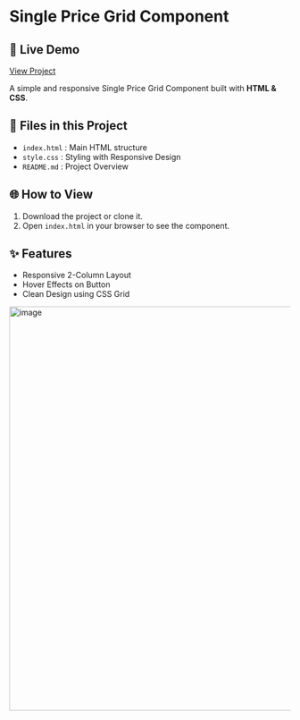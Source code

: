 # Single Price Grid Component 

## 🔗 Live Demo 
[View Project](https://nishmithashettigar.github.io/single-price-grid/)

A simple and responsive Single Price Grid Component built with **HTML & CSS**.

## 📂 Files in this Project
- `index.html` : Main HTML structure
- `style.css`  : Styling with Responsive Design
- `README.md`  : Project Overview

## 🌐 How to View
1. Download the project or clone it.
2. Open `index.html` in your browser to see the component.

## ✨ Features
- Responsive 2-Column Layout
- Hover Effects on Button
- Clean Design using CSS Grid


<img width="1479" height="723" alt="image" src="https://github.com/user-attachments/assets/b562aeed-d078-4420-897e-32fc668cf155" />







